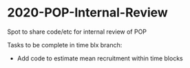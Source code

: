 # 2020-POP-Internal-Review
Spot to share code/etc for internal review of POP

Tasks to be complete in time blx branch:
- Add code to estimate mean recruitment within time blocks
